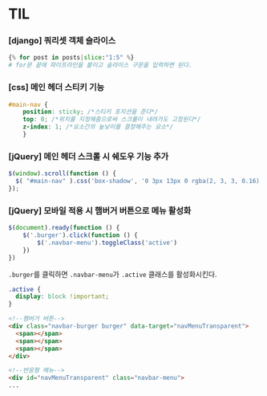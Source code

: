 # TIL

### [django] 쿼리셋 객체 슬라이스

```python
{% for post in posts|slice:"1:5" %}
# for문 끝에 파이프라인을 붙이고 슬라이스 구문을 입력하면 된다. 
```

### [css] 메인 헤더 스티키 기능

```css
#main-nav {
	position: sticky; /*스티키 포지션을 준다*/
	top: 0; /*위치를 지정해줌으로써 스크롤이 내려가도 고정된다*/
	z-index: 1; /*요소간의 높낮이를 결정해주는 요소*/
    }
```

### [jQuery] 메인 헤더 스크롤 시 쉐도우 기능 추가

```javascript
$(window).scroll(function () {
  $( "#main-nav" ).css('box-shadow', '0 3px 13px 0 rgba(2, 3, 3, 0.16)');
});
```

### [jQuery] 모바일 적용 시 햄버거 버튼으로 메뉴 활성화

```javascript
$(document).ready(function () {
    $('.burger').click(function () {
        $('.navbar-menu').toggleClass('active')
    })
})
```

`.burger`를 클릭하면 `.navbar-menu`가 `.active` 클래스를 활성화시킨다. 


```css
.active {
  display: block !important;
}
```

```html
<!--햄버거 버튼-->
<div class="navbar-burger burger" data-target="navMenuTransparent">
  <span></span>
  <span></span>
  <span></span>
</div>
```

```html
<!--반응형 메뉴-->
<div id="navMenuTransparent" class="navbar-menu">
...
```
